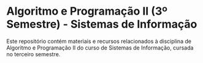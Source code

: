 # Algoritmo e Programação II (3º Semestre) - Sistemas de Informação

Este repositório contém materiais e recursos relacionados à disciplina de Algoritmo e Programação II do curso de Sistemas de Informação, cursada no terceiro semestre.
